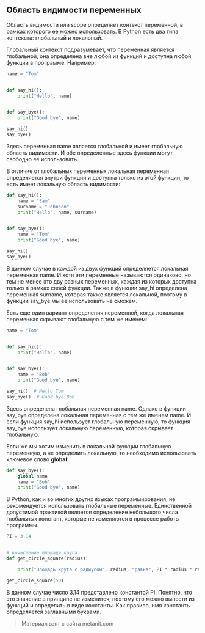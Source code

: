 ## Область видимости переменных

Область видимости или scope определяет контекст переменной, в рамках которого ее можно использовать. В Python есть два типа контекста: глобальный и локальный.

Глобальный контекст подразумевает, что переменная является глобальной, она определена вне любой из функций и доступна любой функции в программе. Например:

```py
name = "Tom"


def say_hi():
    print("Hello", name)


def say_bye():
    print("Good bye", name)

say_hi()
say_bye()
```

Здесь переменная name является глобальной и имеет глобальную область видимости. И обе определенные здесь функции могут свободно ее использовать.

В отличие от глобальных переменных локальная переменная определяется внутри функции и доступна только из этой функции, то есть имеет локальную область видимости:

```py
def say_hi():
    name = "Sam"
    surname = "Johnson"
    print("Hello", name, surname)


def say_bye():
    name = "Tom"
    print("Good bye", name)

say_hi()
say_bye()
```

В данном случае в каждой из двух функций определяется локальная переменная name. И хотя эти переменные называются одинаково, но тем не менее это дву разных переменных, каждая из которых доступна только в рамках своей функции. Также в функции say_hi определена переменная surname, которая также является локальной, поэтому в функции say_bye мы ее использовать не сможем.

Есть еще один вариант определения переменной, когда локальная переменная скрывают глобальную с тем же именем:

```py
name = "Tom"


def say_hi():
    print("Hello", name)


def say_bye():
    name = "Bob"
    print("Good bye", name)

say_hi()  # Hello Tom
say_bye()  # Good bye Bob
```

Здесь определена глобальная переменная name. Однако в функции say_bye определена локальная переменная с тем же именем name. И если функция say_hi использует глобальную переменную, то функция say_bye использует локальную переменную, которая скрывает глобальную.

Если же мы хотим изменить в локальной функции глобальную переменную, а не определить локальную, то необходимо использовать ключевое слово **global**:

```py
def say_bye():
    global name
    name = "Bob"
    print("Good bye", name)
```

В Python, как и во многих других языках программирования, не рекомендуется использовать глобальные переменные. Единственной допустимой практикой является определение небольшого числа глобальных констант, которые не изменяются в процессе работы программы.

```py
PI = 3.14


# вычисление площади круга
def get_circle_square(radius):

    print("Площадь круга с радиусом", radius, "равна", PI * radius * radius)

get_circle_square(50)
```

В данном случае число 3.14 представлено константой PI. Понятно, что это значение в принципе не изменится, поэтому его можно вынести из функций и определить в виде константы. Как правило, имя константы определяется заглавными буквами.


> Материал взят с сайта metanit.com